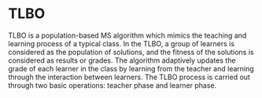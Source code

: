 # TLBO
TLBO is a population-based MS algorithm which mimics the teaching and learning process of a typical class. In the TLBO, a group of learners is considered as the population of solutions, and the fitness of the solutions is considered as results or grades. The algorithm adaptively updates the grade of each learner in the class by learning from the teacher and learning through the interaction between learners. The TLBO process is carried out through two basic operations: teacher phase and learner phase.
